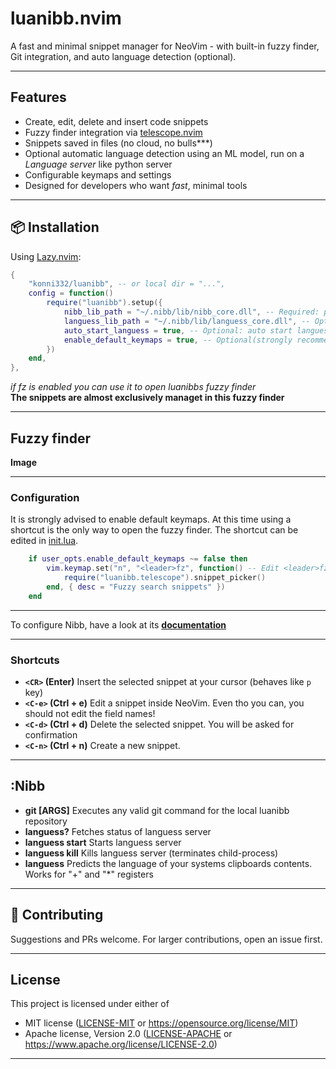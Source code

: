 # luanibb.nvim

A fast and minimal snippet manager for NeoVim - with built-in fuzzy finder, Git integration, and auto language detection (optional).

---

## Features

- Create, edit, delete and insert code snippets
- Fuzzy finder integration via [telescope.nvim](https://github.com/nvim-telescope/telescope.nvim)
- Snippets saved in files (no cloud, no bulls***)
- Optional automatic language detection using an ML model, run on a *Language server* like python server
- Configurable keymaps and settings
- Designed for developers who want *fast*, minimal tools

---

## 📦 Installation

Using [Lazy.nvim](https://github.com/folke/lazy.nvim):

```lua
{
    "konni332/luanibb", -- or local dir = "...",
    config = function()
        require("luanibb").setup({
            nibb_lib_path = "~/.nibb/lib/nibb_core.dll", -- Required: path to nibb native library
            languess_lib_path = "~/.nibb/lib/languess_core.dll", -- Optional: path to language detection native library (Languess).
            auto_start_languess = true, -- Optional: auto start languess server
            enable_default_keymaps = true, -- Optional(strongly recommended!): adds <leader>fz for snippet fuzzy finder
        })
    end,
},
```

*if <leader>fz is enabled you can use it to open luanibbs fuzzy finder*  
**The snippets are almost exclusively managet in this fuzzy finder**

---

## Fuzzy finder

**Image**

---

### Configuration

It is strongly advised to enable default keymaps. 
At this time using a shortcut is the only way to open the fuzzy finder.
The shortcut can be edited in [init.lua](./lua/luanibb/init.lua).
```lua
    if user_opts.enable_default_keymaps ~= false then
        vim.keymap.set("n", "<leader>fz", function() -- Edit <leader>fz to change the default shortcut
            require("luanibb.telescope").snippet_picker()
        end, { desc = "Fuzzy search snippets" })
    end
```

---

To configure Nibb, have a look at its **[documentation](https://github.com/konni332/nibb/blob/master/docs/config.md)**

---

### Shortcuts

- **`<CR>` (Enter)** Insert the selected snippet at your cursor (behaves like `p` key)
- **`<C-e>` (Ctrl + e)** Edit a snippet inside NeoVim. Even tho you can, you should not edit the field names!
- **`<C-d>` (Ctrl + d)** Delete the selected snippet. You will be asked for confirmation
- **`<C-n>` (Ctrl + n)** Create a new snippet.

---

## :Nibb

- **git [ARGS]** Executes any valid git command for the local luanibb repository
- **languess?** Fetches status of languess server
- **languess start** Starts languess server
- **languess kill** Kills languess server (terminates child-process)
- **languess** Predicts the language of your systems clipboards contents. Works for "+" and "*" registers

---


## 🤝 Contributing

Suggestions and PRs welcome. For larger contributions, open an issue first.

---

## License

This project is licensed under either of

- MIT license ([LICENSE-MIT](./LICENSE-MIT) or https://opensource.org/license/MIT)
- Apache license, Version 2.0 ([LICENSE-APACHE](LICENSE-APACHE.md) or https://www.apache.org/license/LICENSE-2.0)

---
